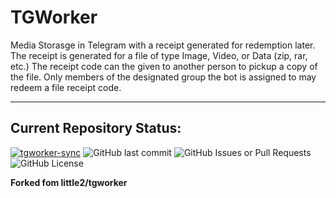 # TGWorker 
Media Storasge in Telegram with a receipt generated for redemption later. 
The receipt is generated for a file of type Image, Video, or Data (zip, rar, etc.)
The receipt code can the given to another person to pickup a copy of the file. Only
members of the designated group the bot is assigned to may redeem a file receipt code.

---

## Current Repository Status:

[![tgworker-sync](https://github.com/mikeybob/tgworker/actions/workflows/UpstreamSync.yml/badge.svg)](https://github.com/mikeybob/tgworker/actions/workflows/UpstreamSync.yml) ![GitHub last commit](https://img.shields.io/github/last-commit/mikeybob/tgworker?labelColor=blue)  ![GitHub Issues or Pull Requests](https://img.shields.io/github/issues/mikeybob/tgworker?labelColor=red)  ![GitHub License](https://img.shields.io/github/license/mikeybob/tgworker)

**Forked fom little2/tgworker**
